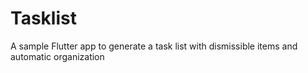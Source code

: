 # Tasklist
A sample Flutter app to generate a task list with dismissible items and automatic organization
